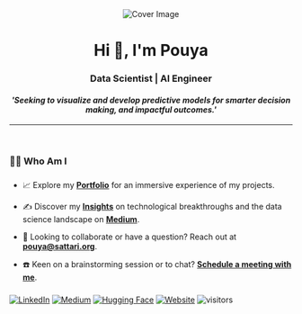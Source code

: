 <div align="center">
  <img src="https://sattari.org/wp-content/uploads/2024/01/output-onlinegiftools.gif" alt="Cover Image" style="max-width:100%; max-height:300px; pointer-events: none;">
</div>

###

<h1 align="center">Hi 👋, I'm Pouya</h1>
<h3 align="center">Data Scientist | AI Engineer</h3>
<h4 align="center"><i>'Seeking to visualize and develop predictive models for smarter decision making, and impactful outcomes.'</i></h4>


---
<br>


<h3 align="left">👨‍💻 Who Am I</h3>

###

- 📈 Explore my **[Portfolio](https://sattari.org/PROJECTS)** for an immersive experience of my projects.

- ✍️ Discover my **[Insights](http://pouyasattari.medium.com/)** on technological breakthroughs and the data science landscape on **[Medium](http://pouyasattari.medium.com/)**.

- 💌 Looking to collaborate or have a question? Reach out at **[pouya@sattari.org](mailto:pouya@sattari.org)**.

- ☎️ Keen on a brainstorming session or to chat? **[Schedule a meeting with me](https://cal.com/sattari)**.

###

<div align="left">
  <a href="https://www.linkedin.com/in/pouya-sattari/" target="_blank"><img src="https://img.shields.io/badge/LinkedIn-%230077B5.svg?&style=for-the-badge&logo=linkedin&logoColor=white" alt="LinkedIn"></a>
  <a href="http://pouyasattari.medium.com/" target="_blank"><img src="https://img.shields.io/badge/Medium-%2312100E.svg?&style=for-the-badge&logo=medium&logoColor=white" alt="Medium"></a>
  <a href="https://huggingface.co/sattari" target="_blank"><img src="https://img.shields.io/badge/HuggingFace-%23FF9A00.svg?&style=for-the-badge&logo=huggingface&logoColor=white" alt="Hugging Face"></a>
  <a href="https://www.sattari.org" target="_blank"><img src="https://img.shields.io/badge/SATTARI.org-%23323330.svg?&style=for-the-badge&logo=internetexplorer&logoColor=blue" alt="Website"></a>
   <img src="https://komarev.com/ghpvc/?username=pouyasattari&label=Visitors&color=blue&style=flat-square" alt="visitors">
</div>

<br><br>


